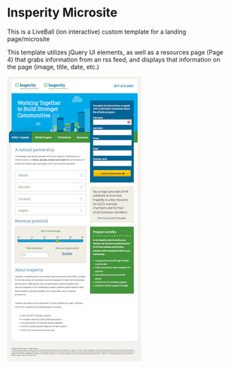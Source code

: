 # Insperity Microsite

This is a LiveBall (ion interactive) custom template for a landing page/microsite

This template utilizes jQuery UI elements, as well as a resources page (Page 4) that grabs information from an rss feed, and displays that information on the page (image, title, date, etc.)

![alt tag](https://github.com/besttheory84/insperity-microsite/blob/master/the-website.png)
